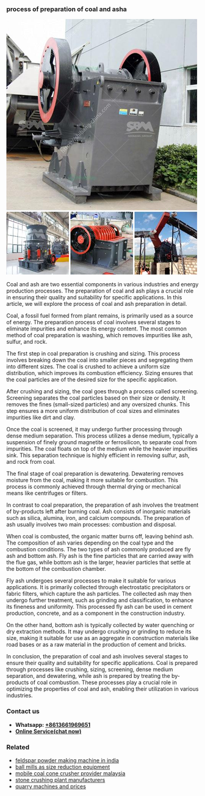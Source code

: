 <h3>process of preparation of coal and asha</h3><img src='1708498205.jpg' alt=''><p>Coal and ash are two essential components in various industries and energy production processes. The preparation of coal and ash plays a crucial role in ensuring their quality and suitability for specific applications. In this article, we will explore the process of coal and ash preparation in detail.</p><p>Coal, a fossil fuel formed from plant remains, is primarily used as a source of energy. The preparation process of coal involves several stages to eliminate impurities and enhance its energy content. The most common method of coal preparation is washing, which removes impurities like ash, sulfur, and rock.</p><p>The first step in coal preparation is crushing and sizing. This process involves breaking down the coal into smaller pieces and segregating them into different sizes. The coal is crushed to achieve a uniform size distribution, which improves its combustion efficiency. Sizing ensures that the coal particles are of the desired size for the specific application.</p><p>After crushing and sizing, the coal goes through a process called screening. Screening separates the coal particles based on their size or density. It removes the fines (small-sized particles) and any oversized chunks. This step ensures a more uniform distribution of coal sizes and eliminates impurities like dirt and clay.</p><p>Once the coal is screened, it may undergo further processing through dense medium separation. This process utilizes a dense medium, typically a suspension of finely ground magnetite or ferrosilicon, to separate coal from impurities. The coal floats on top of the medium while the heavier impurities sink. This separation technique is highly efficient in removing sulfur, ash, and rock from coal.</p><p>The final stage of coal preparation is dewatering. Dewatering removes moisture from the coal, making it more suitable for combustion. This process is commonly achieved through thermal drying or mechanical means like centrifuges or filters.</p><p>In contrast to coal preparation, the preparation of ash involves the treatment of by-products left after burning coal. Ash consists of inorganic materials such as silica, alumina, iron, and calcium compounds. The preparation of ash usually involves two main processes: combustion and disposal.</p><p>When coal is combusted, the organic matter burns off, leaving behind ash. The composition of ash varies depending on the coal type and the combustion conditions. The two types of ash commonly produced are fly ash and bottom ash. Fly ash is the fine particles that are carried away with the flue gas, while bottom ash is the larger, heavier particles that settle at the bottom of the combustion chamber.</p><p>Fly ash undergoes several processes to make it suitable for various applications. It is primarily collected through electrostatic precipitators or fabric filters, which capture the ash particles. The collected ash may then undergo further treatment, such as grinding and classification, to enhance its fineness and uniformity. This processed fly ash can be used in cement production, concrete, and as a component in the construction industry.</p><p>On the other hand, bottom ash is typically collected by water quenching or dry extraction methods. It may undergo crushing or grinding to reduce its size, making it suitable for use as an aggregate in construction materials like road bases or as a raw material in the production of cement and bricks.</p><p>In conclusion, the preparation of coal and ash involves several stages to ensure their quality and suitability for specific applications. Coal is prepared through processes like crushing, sizing, screening, dense medium separation, and dewatering, while ash is prepared by treating the by-products of coal combustion. These processes play a crucial role in optimizing the properties of coal and ash, enabling their utilization in various industries.</p><h3>Contact us</h3><ul><li><strong>Whatsapp:&nbsp;<a href="https://wa.me/8613661969651">+8613661969651</a></strong></li><li><a href="https://swt.shibang-china.com/?git&amp;zhl&amp;process of preparation of coal and asha"><strong>Online Service(chat now)</strong></a></li></ul><h3>Related</h3><ul><li><a href='feldspar powder making machine in india.md'>feldspar powder making machine in india</a></li><li><a href='ball mills as size reduction equipment.md'>ball mills as size reduction equipment</a></li><li><a href='mobile coal cone crusher provider malaysia.md'>mobile coal cone crusher provider malaysia</a></li><li><a href='stone crushing plant manufacturers.md'>stone crushing plant manufacturers</a></li><li><a href='quarry machines and prices.md'>quarry machines and prices</a></li></ul>
